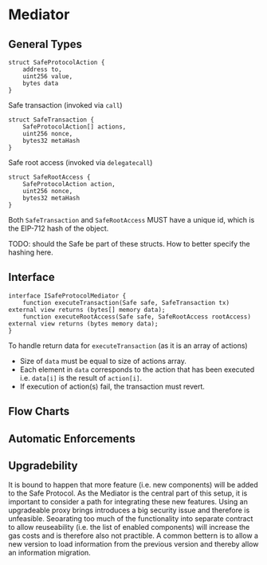 # Mediator

## General Types

```solidity
struct SafeProtocolAction {
    address to,
    uint256 value,
    bytes data
}
```

Safe transaction (invoked via `call`)

```solidity
struct SafeTransaction {
    SafeProtocolAction[] actions,
    uint256 nonce,
    bytes32 metaHash
}
```

Safe root access (invoked via `delegatecall`)

```solidity
struct SafeRootAccess {
    SafeProtocolAction action,
    uint256 nonce,
    bytes32 metaHash
}
```

Both `SafeTransaction` and `SafeRootAccess` MUST have a unique id, which is the EIP-712 hash of the object.

TODO: should the Safe be part of these structs. How to better specify the hashing here.

## Interface

```solidity
interface ISafeProtocolMediator {
    function executeTransaction(Safe safe, SafeTransaction tx) external view returns (bytes[] memory data);
    function executeRootAccess(Safe safe, SafeRootAccess rootAccess) external view returns (bytes memory data);
}
```

To handle return data for `executeTransaction` (as it is an array of actions)
- Size of `data` must be equal to size of actions array.
- Each element in `data` corresponds to the action that has been executed i.e. `data[i]` is the result of `action[i]`.
- If execution of action(s) fail, the transaction must revert.

## Flow Charts

## Automatic Enforcements

## Upgradebility 

It is bound to happen that more feature (i.e. new components) will be added to the Safe Protocol. As the Mediator is the central part of this setup, it is important to consider a path for integrating these new features. Using an upgradeable proxy brings introduces a big security issue and therefore is unfeasible. Seoarating too much of the functionality into separate contract to allow reuseability (i.e. the list of enabled components) will increase the gas costs and is therefore also not practible. A common bettern is to allow a new version to load information from the previous version and thereby allow an information migration.
